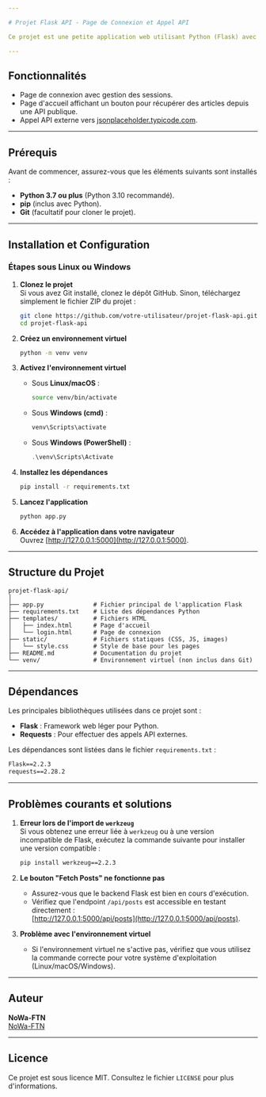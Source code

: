 ```yaml
---

# Projet Flask API - Page de Connexion et Appel API

Ce projet est une petite application web utilisant Python (Flask) avec une page de connexion et un appel API externe. L'application permet de s'authentifier, d'accéder à une page d'accueil et de récupérer des données d'une API publique.

---
```


## Fonctionnalités

- Page de connexion avec gestion des sessions.
- Page d'accueil affichant un bouton pour récupérer des articles depuis une API publique.
- Appel API externe vers [jsonplaceholder.typicode.com](https://jsonplaceholder.typicode.com/).

---

## Prérequis

Avant de commencer, assurez-vous que les éléments suivants sont installés :

- **Python 3.7 ou plus** (Python 3.10 recommandé).
- **pip** (inclus avec Python).
- **Git** (facultatif pour cloner le projet).

---

## Installation et Configuration

### Étapes sous **Linux** ou **Windows**

1. **Clonez le projet**  
   Si vous avez Git installé, clonez le dépôt GitHub. Sinon, téléchargez simplement le fichier ZIP du projet :
   ```bash
   git clone https://github.com/votre-utilisateur/projet-flask-api.git
   cd projet-flask-api
   ```

2. **Créez un environnement virtuel**  
   ```bash
   python -m venv venv
   ```

3. **Activez l'environnement virtuel**  
   - Sous **Linux/macOS** :
     ```bash
     source venv/bin/activate
     ```
   - Sous **Windows (cmd)** :
     ```bash
     venv\Scripts\activate
     ```
   - Sous **Windows (PowerShell)** :
     ```powershell
     .\venv\Scripts\Activate
     ```

4. **Installez les dépendances**  
   ```bash
   pip install -r requirements.txt
   ```

5. **Lancez l'application**  
   ```bash
   python app.py
   ```

6. **Accédez à l'application dans votre navigateur**  
   Ouvrez [http://127.0.0.1:5000](http://127.0.0.1:5000).

---

## Structure du Projet

```
projet-flask-api/
│
├── app.py              # Fichier principal de l'application Flask
├── requirements.txt    # Liste des dépendances Python
├── templates/          # Fichiers HTML
│   ├── index.html      # Page d'accueil
│   └── login.html      # Page de connexion
├── static/             # Fichiers statiques (CSS, JS, images)
│   └── style.css       # Style de base pour les pages
├── README.md           # Documentation du projet
└── venv/               # Environnement virtuel (non inclus dans Git)
```

---

## Dépendances

Les principales bibliothèques utilisées dans ce projet sont :

- **Flask** : Framework web léger pour Python.
- **Requests** : Pour effectuer des appels API externes.

Les dépendances sont listées dans le fichier `requirements.txt` :
```txt
Flask==2.2.3
requests==2.28.2
```

---

## Problèmes courants et solutions

1. **Erreur lors de l'import de `werkzeug`**  
   Si vous obtenez une erreur liée à `werkzeug` ou à une version incompatible de Flask, exécutez la commande suivante pour installer une version compatible :  
   ```bash
   pip install werkzeug==2.2.3
   ```

2. **Le bouton "Fetch Posts" ne fonctionne pas**  
   - Assurez-vous que le backend Flask est bien en cours d'exécution.
   - Vérifiez que l'endpoint `/api/posts` est accessible en testant directement :  
     [http://127.0.0.1:5000/api/posts](http://127.0.0.1:5000/api/posts).

3. **Problème avec l'environnement virtuel**  
   - Si l'environnement virtuel ne s'active pas, vérifiez que vous utilisez la commande correcte pour votre système d'exploitation (Linux/macOS/Windows).

---

## Auteur

**NoWa-FTN**  
[NoWa-FTN](https://github.com/NoWa-FTN)

---

## Licence

Ce projet est sous licence MIT. Consultez le fichier `LICENSE` pour plus d'informations.
